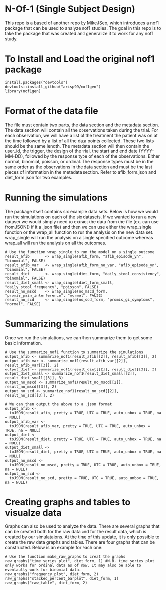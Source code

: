 # N-Of-1 (Single Subject Design)

This repo is a based of another repo by MikeJSeo, which introduces a nof1 package that can be used to analyze nof1 studies. The goal in this repo is to take the package that was created and generalize it to work for any nof1 study.

# To Install and Load the original nof1 package

```{r}
install.packages("devtools")
devtools::install_github("arisp99/nof1gen")
library(nof1gen)
```

# Format of the data file

The file must contain two parts, the data section and the metadata section. The data section will contain all the observations taken during the trial. For each observation, we will have a list of the treatment the patient was on at the time followed by a list of all the data points collected. These two lists should be the same length. The metadata section will then contain the  user_id, the trigger, the design of the trial, the start and end  date (YYYY-MM-DD), followed by the response type of each of the observations. Either normal, binomial, poisson, or ordinal. The response types must be in the same order as the observations in the data section and must be the last pieces of information in the metadata section. Refer to afib_form.json and diet_form.json for two examples.

# Running the simulations

The package itself contains six example data sets. Below is how we would run the simulations on each of the six datasets. If we wanted to run a new dataset we would simply need to extract the data from the file (ex. can use fromJSON() if it a .json file) and then we can use either the wrap_single function or the wrap_all function to run the analysis on the new data set. wrap_single will run the analysis on a single specified outcome whereas wrap_all will run the analysis on all the outcomes.

```{r}
# Use the function wrap_single to run the model on a single outcome
result_afib       <- wrap_single(afib_form, "afib_episode_yn", "binomial", FALSE)
result_afib_var   <- wrap_single(afib_form_no_var, "afib_episode_yn", "binomial", FALSE)
result_diet       <- wrap_single(diet_form, "daily_stool_consistency", "binomial", FALSE)
result_diet_small <- wrap_single(diet_form_small, "daily_stool_frequency", "poisson", FALSE)
result_no_mscd    <- wrap_single(no_mscd_form, "promis_pain_interference", "normal", FALSE)
result_no_scd     <- wrap_single(no_scd_form, "promis_gi_symptoms", "normal", FALSE)
```

# Summarizing the simulations

Once we run the simulations, we can then summarize them to get some basic information.

```{r}
# Use the summarize_nof1 function to summarize the simulations
output_afib <- summarize_nof1(result_afib[[2]], result_afib[[3]], 2)
output_afib_var <- summarize_nof1(result_afib_var[[2]], result_afib_var[[3]], 2)
output_diet <- summarize_nof1(result_diet[[2]], result_diet[[3]], 3)
output_diet_small <- summarize_nof1(result_diet_small[[2]], result_diet_small[[3]], 3)
output_no_mscd <- summarize_nof1(result_no_mscd[[2]], result_no_mscd[[3]], 2)
output_no_scd <- summarize_nof1(result_no_scd[[2]], result_no_scd[[3]], 2)

# We can then output the above to a .json format
output_afib <-
  toJSON(result_afib, pretty = TRUE, UTC = TRUE, auto_unbox = TRUE, na = NULL)
output_afib_var <-
  toJSON(result_afib_var, pretty = TRUE, UTC = TRUE, auto_unbox = TRUE, na = NULL)
output_diet <-
  toJSON(result_diet, pretty = TRUE, UTC = TRUE, auto_unbox = TRUE, na = NULL)
output_diet_small <-
  toJSON(result_diet, pretty = TRUE, UTC = TRUE, auto_unbox = TRUE, na = NULL)
output_no_mscd <-
  toJSON(result_no_mscd, pretty = TRUE, UTC = TRUE, auto_unbox = TRUE, na = NULL)
output_no_scd <-
  toJSON(result_no_scd, pretty = TRUE, UTC = TRUE, auto_unbox = TRUE, na = NULL)
```

# Creating graphs and tables to visualze data

Graphs can also be used to analyze the data. There are several graphs that can be created both for the raw data and for the result data, which is created by our simulataions. At the time of this update, it is only possible to create the raw data graphs and tables. There are four graphs that can be constructed. Below is an example for each one:

```{r}
# Use the function make_raw_graphs to creat the graphs
raw_graphs("time_series_plot", diet_form, 1) #N.B. time_series_plot only works for ordinal data as of now. It may also be able to eventaully work for binomial data.
raw_graphs("frequency_plot", diet_form, 2)
raw_graphs("stacked_percent_barplot", diet_form, 1)
raw_graphs("raw_table", diet_form, 2)
```

